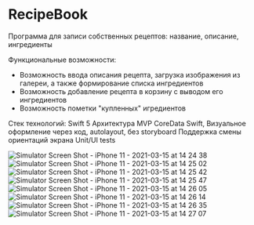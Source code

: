 # RecipeBook
Программа для записи собственных рецептов: название, описание, ингредиенты

Функциональные возможности:
- Возможность ввода описания рецепта, загрузка изображения из галереи, а также формирование списка ингредиентов
- Возможность добавление рецепта в корзину с выводом его ингредиентов
- Возможность пометки "купленных" игредиентов

Стек технологий:
Swift 5
Архитектура MVP
CoreData
Swift, Визуальное оформление через код, autolayout, без storyboard
Поддержка смены ориентаций экрана
Unit/UI tests

![Simulator Screen Shot - iPhone 11 - 2021-03-15 at 14 24 38](https://user-images.githubusercontent.com/26267490/111117861-ac78fc80-859a-11eb-957f-9ffbe63a890e.png)
![Simulator Screen Shot - iPhone 11 - 2021-03-15 at 14 25 02](https://user-images.githubusercontent.com/26267490/111117869-ae42c000-859a-11eb-8a8e-58edb6e574f7.png)
![Simulator Screen Shot - iPhone 11 - 2021-03-15 at 14 25 42](https://user-images.githubusercontent.com/26267490/111117872-af73ed00-859a-11eb-9c4d-92eb50332d01.png)
![Simulator Screen Shot - iPhone 11 - 2021-03-15 at 14 25 47](https://user-images.githubusercontent.com/26267490/111117876-b00c8380-859a-11eb-9e84-d87cef8cf7a0.png)
![Simulator Screen Shot - iPhone 11 - 2021-03-15 at 14 26 05](https://user-images.githubusercontent.com/26267490/111117880-b0a51a00-859a-11eb-8f5e-915c20f98fd5.png)
![Simulator Screen Shot - iPhone 11 - 2021-03-15 at 14 26 14](https://user-images.githubusercontent.com/26267490/111117883-b13db080-859a-11eb-935d-7afb1f3694c4.png)
![Simulator Screen Shot - iPhone 11 - 2021-03-15 at 14 26 35](https://user-images.githubusercontent.com/26267490/111117885-b1d64700-859a-11eb-85de-96efea4cf550.png)
![Simulator Screen Shot - iPhone 11 - 2021-03-15 at 14 27 07](https://user-images.githubusercontent.com/26267490/111117895-b3077400-859a-11eb-82cc-ed0855b38e62.png)
